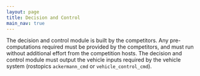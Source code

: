 ```yaml
---
layout: page
title: Decision and Control
main_nav: true
---
```

The decision and control module is built by the competitors. Any pre-computations required must be provided by the competitors, and must run without additional effort from the competition hosts. The decision and control module must output the vehicle inputs required by the vehicle system (rostopics `ackermann_cmd` or `vehicle_control_cmd`).
